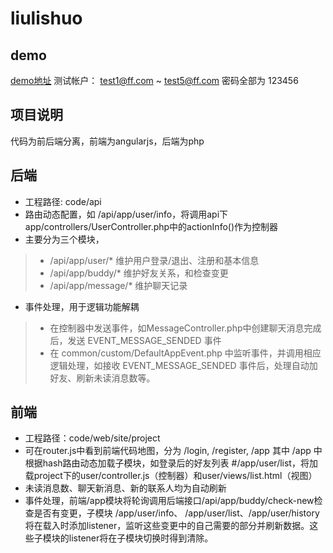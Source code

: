 # liulishuo

## demo
[demo地址](http://121.42.45.187/site/#/login)
测试帐户：
test1@ff.com ~ test5@ff.com
密码全部为 123456

## 项目说明
代码为前后端分离，前端为angularjs，后端为php

## 后端
+ 工程路径: code/api
+ 路由动态配置，如 /api/app/user/info，将调用api下app/controllers/UserController.php中的actionInfo()作为控制器
+ 主要分为三个模块，
>* /api/app/user/* 维护用户登录/退出、注册和基本信息
>* /api/app/buddy/* 维护好友关系，和检查变更
>* /api/app/message/* 维护聊天记录
+ 事件处理，用于逻辑功能解耦
>* 在控制器中发送事件，如MessageController.php中创建聊天消息完成后，发送 EVENT_MESSAGE_SENDED 事件
>* 在 common/custom/DefaultAppEvent.php 中监听事件，并调用相应逻辑处理，如接收 EVENT_MESSAGE_SENDED 事件后，处理自动加好友、刷新未读消息数等。

## 前端
+ 工程路径：code/web/site/project
+ 可在router.js中看到前端代码地图，分为 /login, /register, /app
其中 /app 中根据hash路由动态加载子模块，如登录后的好友列表 #/app/user/list，将加载project下的user/controller.js（控制器）和user/views/list.html（视图）
+ 未读消息数、聊天新消息、新的联系人均为自动刷新
+ 事件处理，前端/app模块将轮询调用后端接口/api/app/buddy/check-new检查是否有变更，子模块 /app/user/info、 /app/user/list、/app/user/history将在载入时添加listener，监听这些变更中的自己需要的部分并刷新数据。这些子模块的listener将在子模块切换时得到清除。
